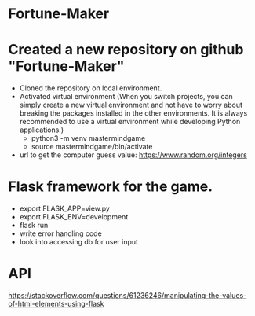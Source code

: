 # Fortune-Maker

# Created a new repository on github "Fortune-Maker"
- Cloned the repository on local environment.
- Activated virtual environment (When you switch projects, you can simply create a new virtual environment and not have to worry about breaking the packages installed in the other environments. It is always recommended to use a virtual environment while developing Python applications.)
    - python3 -m venv mastermindgame
    - source mastermindgame/bin/activate
- url to get the computer guess value: https://www.random.org/integers 


# Flask framework for the game.
- export FLASK_APP=view.py
- export FLASK_ENV=development
- flask run
- write error handling code
- look into accessing db for user input


# API
https://stackoverflow.com/questions/61236246/manipulating-the-values-of-html-elements-using-flask